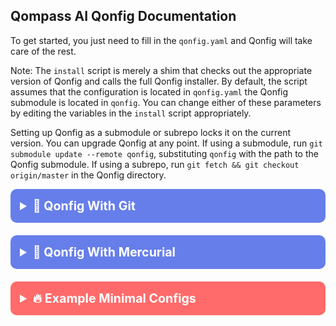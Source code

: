 <!-- qompassai/qonfig/docs/README.md -->
<!-- Qompass AI Qonfig Docs -->
<!-- Copyright (C) 2025 Qompass AI, All rights reserved -->
<!--------------------------------------------------------> 

<h2> Qompass AI Qonfig Documentation</h2>

To get started, you just need to fill in the `qonfig.yaml` and Qonfig
will take care of the rest. 

Note: The `install` script is merely a shim that checks out the appropriate
version of Qonfig and calls the full Qonfig installer. By default, the script
assumes that the configuration is located in `qonfig.yaml` the Qonfig
submodule is located in `qonfig`. You can change either of these parameters by
editing the variables in the `install` script appropriately.

Setting up Qonfig as a submodule or subrepo locks it on the current version.
You can upgrade Qonfig at any point. If using a submodule, run `git submodule
update --remote qonfig`, substituting `qonfig` with the path to the Qonfig
submodule. If using a subrepo, run `git fetch && git checkout origin/master` in
the Qonfig directory.

<details>
    <summary
      style="font-size: 1.4em; font-weight: bold; padding: 15px; background: #667eea; color: white; border-radius: 10px; cursor: pointer; margin: 10px 0;">
      <strong>🧭 Qonfig With Git</strong>
    </summary>
    <blockquote
      style="font-size: 1.2em; line-height: 1.8; padding: 25px; background: #f8f9fa; border-left: 6px solid #667eea; border-radius: 8px; margin: 15px 0; box-shadow: 0 2px 8px rgba(0,0,0,0.1);">

```bash
cd ~/.dotfiles # replace with the path to your dotfiles
git init # initialize repository if needed
git submodule add https://github.com/qompassai/qonfig
cp qonfig/tools/git-submodule/install .
touch qonfig.yaml
```
</details>
</blockquote>

<details>
    <summary
      style="font-size: 1.4em; font-weight: bold; padding: 15px; background: #667eea; color: white; border-radius: 10px; cursor: pointer; margin: 10px 0;">
      <strong>🧭 Qonfig With Mercurial</strong>
    </summary>
    <blockquote>

```bash
cd ~/.dotfiles # replace with the path to your dotfiles
hg init # initialize repository if needed
echo "qonfig = [git]https://github.com/qompassai/qonfig" > .hgsub
hg add .hgsub
git clone https://github.com/qompassai/qonfig
cp qonfig/tools/hg-subrepo/install .
touch qonfig.yaml
```

</details>
</blockquote>

  <details>
    <summary
      style="font-size: 1.4em; font-weight: bold; padding: 15px; background: #ff6b6b; color: white; border-radius: 10px; cursor: pointer; margin: 10px 0;">
      <strong>🔥 Example Minimal Configs</strong>
    </summary>
    <blockquote>
      style="font-size: 1.2em; line-height: 1.8; padding: 25px; background: #fff5f5; border-left: 6px solid #ff6b6b; border-radius: 8px; margin: 15px 0; box-shadow: 0 2px 8px rgba(0,0,0,0.1);">

```YAML
- defaults:
    link:
      relink: true

- clean: ['~']

- link:
    ~/.dotfiles: ''
    ~/.tmux.conf: tmux.conf
    ~/.vim: vim
    ~/.vimrc: vimrc

- shell:
  - [git submodule update --init --recursive, Installing submodules]
```

`qonfig.json`

```json
[
    {
        "defaults": {
            "link": {
                "relink": true
            }
        }
    },
    {
        "clean": ["~"]
    },
    {
        "link": {
            "~/.dotfiles": "",
            "~/.tmux.conf": "tmux.conf",
            "~/.vim": "vim",
            "~/.vimrc": "vimrc"
        }
    },
    {
        "shell": [
            ["git submodule update --init --recursive", "Installing submodules"]
        ]
    }
]
```
</blockquote>
 </details>
